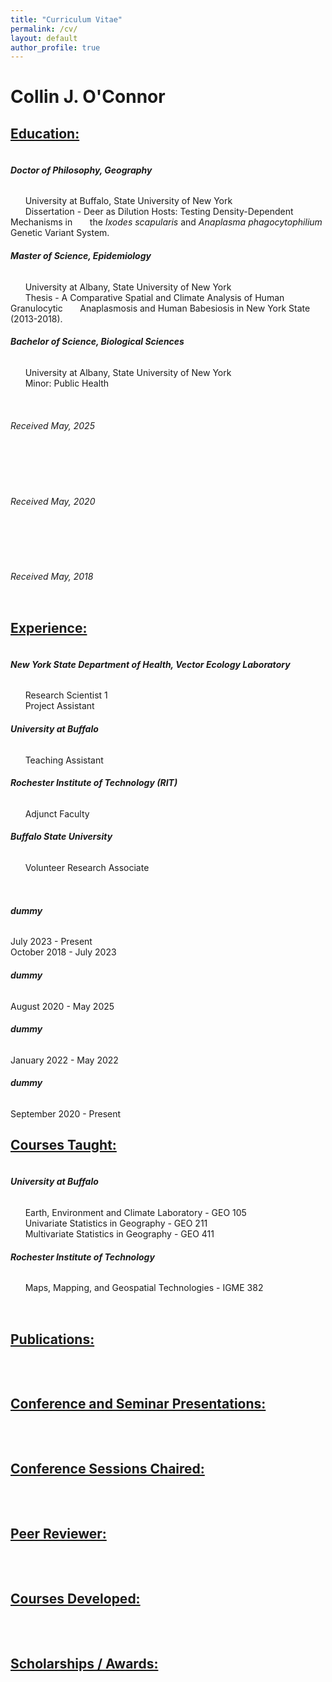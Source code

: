 ```yaml
---
title: "Curriculum Vitae"
permalink: /cv/
layout: default
author_profile: true
---
```



<div>
<h1>Collin J. O'Connor</h1>
<!-- Buffalo, NY - collinoconnor3@gmail.com -->
 <h2><u>Education:</u></h2>
</div>
<div style="display: flex; gap: 2rem; flex-wrap: wrap;">

<div style="flex: 3; min-width: 300px;">

<h6><strong>Doctor of Philosophy, Geography</strong></h6>
    &nbsp;&nbsp;&nbsp;&nbsp;&nbsp;&nbsp;University at Buffalo, State University of New York
    <br>&nbsp;&nbsp;&nbsp;&nbsp;&nbsp;&nbsp;Dissertation - Deer as Dilution Hosts: Testing Density-Dependent Mechanisms in &nbsp;&nbsp;&nbsp;&nbsp;&nbsp;&nbsp;the <em>Ixodes scapularis</em> and <em>Anaplasma phagocytophilium</em> Genetic Variant System.
<h6><strong>Master of Science, Epidemiology</strong></h6>
    &nbsp;&nbsp;&nbsp;&nbsp;&nbsp;&nbsp;University at Albany, State University of New York
    <br>&nbsp;&nbsp;&nbsp;&nbsp;&nbsp;&nbsp;Thesis - A Comparative Spatial and Climate Analysis of Human Granulocytic &nbsp;&nbsp;&nbsp;&nbsp;&nbsp;&nbsp;Anaplasmosis and Human Babesiosis in New York State (2013-2018).
<h6><strong>Bachelor of Science, Biological Sciences</strong></h6>
    &nbsp;&nbsp;&nbsp;&nbsp;&nbsp;&nbsp;University at Albany, State University of New York
    <br>&nbsp;&nbsp;&nbsp;&nbsp;&nbsp;&nbsp;Minor: Public Health
</div>

<div style="flex: 1; min-width: 300px;">
<h6>Received May, 2025</h6>
<br>
<br>
<br>
<h6>Received May, 2020</h6>
<br>
<br>
<br>
<h6>Received May, 2018</h6>
</div>
</div>
<h2><u>Experience:</u></h2>
<div style="display: flex; gap: 2rem; flex-wrap: wrap;">

<div style="flex: 3; min-width: 300px;">
<h6><strong>New York State Department of Health, Vector Ecology Laboratory</strong></h6>
    &nbsp;&nbsp;&nbsp;&nbsp;&nbsp;&nbsp;Research Scientist 1
    <br>&nbsp;&nbsp;&nbsp;&nbsp;&nbsp;&nbsp;Project Assistant
<h6><strong>University at Buffalo</strong></h6>
    &nbsp;&nbsp;&nbsp;&nbsp;&nbsp;&nbsp;Teaching Assistant
<h6><strong>Rochester Institute of Technology (RIT)</strong></h6>
    &nbsp;&nbsp;&nbsp;&nbsp;&nbsp;&nbsp;Adjunct Faculty
<h6><strong>Buffalo State University</strong></h6>
    &nbsp;&nbsp;&nbsp;&nbsp;&nbsp;&nbsp;Volunteer Research Associate
</div>
<div style="flex: 1; min-width: 300px;">

<h6 class = "invisible"><strong>dummy</strong> </h6>
    July 2023 - Present
    <br>October 2018 - July 2023
<h6 class = "invisible"><strong>dummy</strong> </h6>
    August 2020 - May 2025
<h6 class = "invisible"><strong>dummy</strong> </h6>
    January 2022 - May 2022
<h6 class = "invisible"><strong>dummy</strong> </h6>
    September 2020 - Present
</div>
</div>
<h2><u>Courses Taught:</u></h2>
<div style="display: flex; gap: 2rem; flex-wrap: wrap;">

<div style="flex: 3; min-width: 300px;">
<h6><strong>University at Buffalo</strong></h6>
    &nbsp;&nbsp;&nbsp;&nbsp;&nbsp;&nbsp;Earth, Environment and Climate Laboratory - GEO 105
    <br>&nbsp;&nbsp;&nbsp;&nbsp;&nbsp;&nbsp;Univariate Statistics in Geography - GEO 211
    <br>&nbsp;&nbsp;&nbsp;&nbsp;&nbsp;&nbsp;Multivariate Statistics in Geography - GEO 411
<h6><strong>Rochester Institute of Technology</strong></h6>
    &nbsp;&nbsp;&nbsp;&nbsp;&nbsp;&nbsp;Maps, Mapping, and Geospatial Technologies - IGME 382
</div>
<div style="flex: 1; min-width: 300px;">
</div>
</div>
<h2><u>Publications:</u></h2>
<div style="display: flex; gap: 2rem; flex-wrap: wrap;">

<div style="flex: 3; min-width: 300px;">
</div>
<div style="flex: 1; min-width: 300px;">
</div>
</div>
<h2><u>Conference and Seminar Presentations:</u></h2>
<div style="display: flex; gap: 2rem; flex-wrap: wrap;">

<div style="flex: 3; min-width: 300px;">
</div>
<div style="flex: 1; min-width: 300px;">
</div>
</div>
<h2><u>Conference Sessions Chaired:</u></h2>
<div style="display: flex; gap: 2rem; flex-wrap: wrap;">

<div style="flex: 3; min-width: 300px;">
</div>
<div style="flex: 1; min-width: 300px;">
</div>
</div>
<h2><u>Peer Reviewer:</u></h2>
<div style="display: flex; gap: 2rem; flex-wrap: wrap;">

<div style="flex: 3; min-width: 300px;">
</div>
<div style="flex: 1; min-width: 300px;">
</div>
</div>
<h2><u>Courses Developed:</u></h2>
<div style="display: flex; gap: 2rem; flex-wrap: wrap;">

<div style="flex: 3; min-width: 300px;">
</div>
<div style="flex: 1; min-width: 300px;">
</div>
</div>
<h2><u>Scholarships / Awards:</u></h2>
<div style="display: flex; gap: 2rem; flex-wrap: wrap;">

<div style="flex: 3; min-width: 300px;">
</div>
<div style="flex: 1; min-width: 300px;">
</div>
</div>